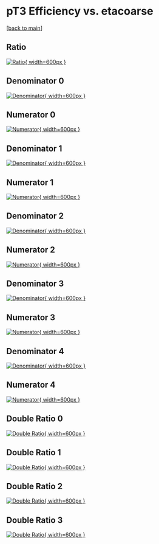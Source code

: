 # pT3 Efficiency vs. etacoarse

[[back to main](./)]



## Ratio

[![Ratio](../mtv/var/pT3_base_11_0_eff_etacoarse.png){ width=600px }](../mtv/var/pT3_base_11_0_eff_etacoarse.pdf)

## Denominator 0

[![Denominator](../mtv/den/pT3_base_11_0_eff_etacoarse_den0.png){ width=600px }](../mtv/den/pT3_base_11_0_eff_etacoarse_den0.pdf)

## Numerator 0

[![Numerator](../mtv/num/pT3_base_11_0_eff_etacoarse_num0.png){ width=600px }](../mtv/num/pT3_base_11_0_eff_etacoarse_num0.pdf)

## Denominator 1

[![Denominator](../mtv/den/pT3_base_11_0_eff_etacoarse_den1.png){ width=600px }](../mtv/den/pT3_base_11_0_eff_etacoarse_den1.pdf)

## Numerator 1

[![Numerator](../mtv/num/pT3_base_11_0_eff_etacoarse_num1.png){ width=600px }](../mtv/num/pT3_base_11_0_eff_etacoarse_num1.pdf)

## Denominator 2

[![Denominator](../mtv/den/pT3_base_11_0_eff_etacoarse_den2.png){ width=600px }](../mtv/den/pT3_base_11_0_eff_etacoarse_den2.pdf)

## Numerator 2

[![Numerator](../mtv/num/pT3_base_11_0_eff_etacoarse_num2.png){ width=600px }](../mtv/num/pT3_base_11_0_eff_etacoarse_num2.pdf)

## Denominator 3

[![Denominator](../mtv/den/pT3_base_11_0_eff_etacoarse_den3.png){ width=600px }](../mtv/den/pT3_base_11_0_eff_etacoarse_den3.pdf)

## Numerator 3

[![Numerator](../mtv/num/pT3_base_11_0_eff_etacoarse_num3.png){ width=600px }](../mtv/num/pT3_base_11_0_eff_etacoarse_num3.pdf)

## Denominator 4

[![Denominator](../mtv/den/pT3_base_11_0_eff_etacoarse_den4.png){ width=600px }](../mtv/den/pT3_base_11_0_eff_etacoarse_den4.pdf)

## Numerator 4

[![Numerator](../mtv/num/pT3_base_11_0_eff_etacoarse_num4.png){ width=600px }](../mtv/num/pT3_base_11_0_eff_etacoarse_num4.pdf)

## Double Ratio 0

[![Double Ratio](../mtv/ratio/pT3_base_11_0_eff_etacoarse_ratio0.png){ width=600px }](../mtv/ratio/pT3_base_11_0_eff_etacoarse_ratio0.pdf)

## Double Ratio 1

[![Double Ratio](../mtv/ratio/pT3_base_11_0_eff_etacoarse_ratio1.png){ width=600px }](../mtv/ratio/pT3_base_11_0_eff_etacoarse_ratio1.pdf)

## Double Ratio 2

[![Double Ratio](../mtv/ratio/pT3_base_11_0_eff_etacoarse_ratio2.png){ width=600px }](../mtv/ratio/pT3_base_11_0_eff_etacoarse_ratio2.pdf)

## Double Ratio 3

[![Double Ratio](../mtv/ratio/pT3_base_11_0_eff_etacoarse_ratio3.png){ width=600px }](../mtv/ratio/pT3_base_11_0_eff_etacoarse_ratio3.pdf)

